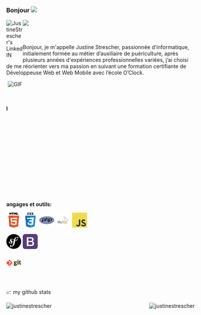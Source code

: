 ### Bonjour <img src="https://media.giphy.com/media/hvRJCLFzcasrR4ia7z/giphy.gif" width="25px">


<a href="www.linkedin.com/in/justine-strescher021">
  <img align="left" alt="JustineStrescher's LinkedIN" width="44px" src="https://raw.githubusercontent.com/peterthehan/peterthehan/master/assets/linkedin.svg" />
</a>


![](https://visitor-badge.glitch.me/badge?page_id=justineStrescher.JusstineStrescher)

<br />

Bonjour, je m'appelle Justine Strescher, passionnée d’informatique, initialement formée au métier d’auxiliaire de puériculture, après plusieurs années d'expériences professionnelles variées, j’ai choisi de me réorienter vers ma passion en suivant une formation certifiante de Développeuse Web et Web Mobile avec l’école O’Clock.


  <img align="right" alt="GIF" src="https://github.com/abhisheknaiidu/abhisheknaiidu/blob/master/code.gif?raw=true" width="500" height="320" />
  <br/>
  <br/>
  <br/>
  

**langages et outils:**  

<code><img height="40" src="https://raw.githubusercontent.com/github/explore/80688e429a7d4ef2fca1e82350fe8e3517d3494d/topics/html/html.png"></code>
<code><img height="40" src="https://raw.githubusercontent.com/github/explore/80688e429a7d4ef2fca1e82350fe8e3517d3494d/topics/css/css.png"></code>
<code><img height="40" src="https://raw.githubusercontent.com/github/explore/80688e429a7d4ef2fca1e82350fe8e3517d3494d/topics/php/php.png"></code>
<code><img height="40" src="https://raw.githubusercontent.com/github/explore/80688e429a7d4ef2fca1e82350fe8e3517d3494d/topics/mysql/mysql.png"></code>
<code><img height="40" src="https://raw.githubusercontent.com/github/explore/80688e429a7d4ef2fca1e82350fe8e3517d3494d/topics/javascript/javascript.png"></code>

<code><img height="40" src="https://raw.githubusercontent.com/github/explore/80688e429a7d4ef2fca1e82350fe8e3517d3494d/topics/symfony/symfony.png"></code>
<code><img height="40" src="https://raw.githubusercontent.com/github/explore/80688e429a7d4ef2fca1e82350fe8e3517d3494d/topics/bootstrap/bootstrap.png"></code>

<code><img height="40" src="https://raw.githubusercontent.com/github/explore/80688e429a7d4ef2fca1e82350fe8e3517d3494d/topics/git/git.png"></code>




<br/>

📈 my github stats



<p><img align="left" height="200" src="https://github-readme-stats.vercel.app/api/top-langs?username=justinestrescher&show_icons=true&theme=gotham" alt="justinestrescher" /> </p>

<p> <img  align="right" height="200" src="https://github-readme-stats.vercel.app/api?username=justinestrescher&show_icons=true&theme=gotham" alt="justinestrescher" /> </p>

